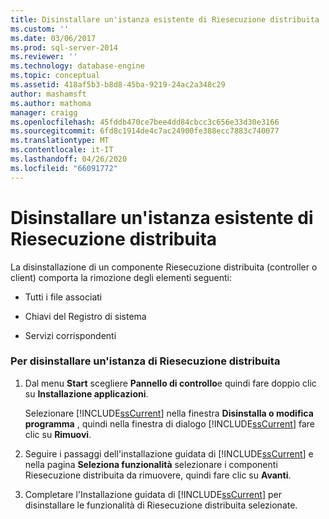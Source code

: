 ```yaml
---
title: Disinstallare un'istanza esistente di Riesecuzione distribuita | Microsoft Docs
ms.custom: ''
ms.date: 03/06/2017
ms.prod: sql-server-2014
ms.reviewer: ''
ms.technology: database-engine
ms.topic: conceptual
ms.assetid: 418af5b3-b8d8-45ba-9219-24ac2a348c29
author: mashamsft
ms.author: mathoma
manager: craigg
ms.openlocfilehash: 45fddb470ce7bee4dd84cbcc3c656e33d30e3166
ms.sourcegitcommit: 6fd8c1914de4c7ac24900fe388ecc7883c740077
ms.translationtype: MT
ms.contentlocale: it-IT
ms.lasthandoff: 04/26/2020
ms.locfileid: "66091772"
---
```

# <a name="uninstall-an-existing-instance-of-distributed-replay"></a>Disinstallare un'istanza esistente di Riesecuzione distribuita
  La disinstallazione di un componente Riesecuzione distribuita (controller o client) comporta la rimozione degli elementi seguenti:  
  
-   Tutti i file associati  
  
-   Chiavi del Registro di sistema  
  
-   Servizi corrispondenti  
  
### <a name="to-uninstall-an-instance-of-distributed-replay"></a>Per disinstallare un'istanza di Riesecuzione distribuita  
  
1.  Dal menu **Start** scegliere **Pannello di controllo**e quindi fare doppio clic su **Installazione applicazioni**.  
  
     Selezionare [!INCLUDE[ssCurrent](../../includes/sscurrent-md.md)] nella finestra **Disinstalla o modifica programma** , quindi nella finestra di dialogo [!INCLUDE[ssCurrent](../../includes/sscurrent-md.md)] fare clic su **Rimuovi**.  
  
2.  Seguire i passaggi dell'installazione guidata di [!INCLUDE[ssCurrent](../../includes/sscurrent-md.md)] e nella pagina **Seleziona funzionalità** selezionare i componenti Riesecuzione distribuita da rimuovere, quindi fare clic su **Avanti**.  
  
3.  Completare l'Installazione guidata di [!INCLUDE[ssCurrent](../../includes/sscurrent-md.md)] per disinstallare le funzionalità di Riesecuzione distribuita selezionate.  
  
  
